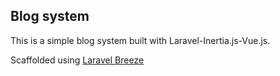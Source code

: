 ## Blog system

This is a simple blog system built with Laravel-Inertia.js-Vue.js.

Scaffolded using [Laravel Breeze](https://github.com/laravel/breeze)
